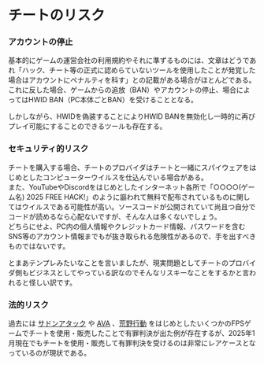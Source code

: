 # チートのリスク

### アカウントの停止
基本的にゲームの運営会社の利用規約やそれに準ずるものには、文章はどうであれ「ハック、チート等の正式に認めらていないツールを使用したことが発覚した場合はアカウントにペナルティを科す」との記載がある場合がほとんどである。  
これに反した場合、ゲームからの追放（BAN）やアカウントの停止、場合によってはHWID BAN（PC本体ごとBAN）を受けることとなる。  

しかしながら、HWIDを偽装することによりHWID BANを無効化し一時的に再びプレイ可能にすることのできるツールも存在する。

### セキュリティ的リスク
チートを購入する場合、チートのプロバイダはチートと一緒にスパイウェアをはじめとしたコンピューターウイルスを仕込んでいる場合がある。  
また、YouTubeやDiscordをはじめとしたインターネット各所で「○○○○(ゲーム名) 2025 FREE HACK!」のように謳われて無料で配布されているものに関してはウイルスである可能性が高い。ソースコードが公開されていて尚且つ自分でコードが読めるなら心配ないですが、そんな人は多くないでしょう。  
どちらにせよ、PC内の個人情報やクレジットカード情報、パスワードを含むSNS等のアカウント情報までもが抜き取られる危険性があるので、手を出すべきものではないです。

とまあテンプレみたいなことを言いましたが、現実問題としてチートのプロバイダ側もビジネスとしてやっている訳なのでそんなリスキーなことをするかと言われると怪しい訳です。

### 法的リスク
過去には [サドンアタック](https://www.4gamer.net/games/025/G002511/20140718097/) や [AVA](https://ava.pmang.jp/new_notices/1433?kind_index=6) 、[荒野行動](https://x.com/ginnan_0/status/1228922275446972417) をはじめとしたいくつかのFPSゲームでチートを使用・販売したことで有罪判決が出た例が存在するが、2025年1月現在でもチートを使用・販売して有罪判決を受けるのは非常にレアケースとなっているのが現状である。